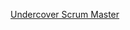 [Undercover Scrum Master](https://daneweber.github.io/presentations/UndercoverScrumMaster/UndercoverScrumMaster.html)
